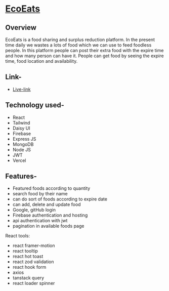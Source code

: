# <a href="https://ecoeats-foodsharing.web.app/">EcoEats</a>

## Overview
<p>
    EcoEats is a food sharing and surplus reduction platform. In the present time daily we wastes a lots of food which we can use to feed foodless people. In this platform people can post their extra food with the expire time and how many person can have it. People can get food by seeing the expire time, food location and availability.
</p>

## Link-
- [Live-link](https://ecoeats-foodsharing.web.app/)
<!-- - [Link (Server side)](https://ecoeats-server.vercel.app/) -->

<!-- - [Link (Server side GitHub)](https://github.com/Porgramming-Hero-web-course/b9a11-server-side-paradox-99) -->

## Technology used-
- React
- Tailwind
- Daisy UI
- Firebase
- Express JS
- MongoDB
- Node JS
- JWT
- Vercel

## Features-
- Featured foods according to quantity
- search food by their name
- can do sort of foods according to expire date
- can add, delete and update food
- Google, gitHub login
- Firebase authentication and hosting
- api authentication with jwt
- pagination in available foods page

React tools: 
- react framer-motion
- react tooltip
- react hot toast
- react zod validation
- react hook form
- axios
- tanstack query
- react loader spinner

